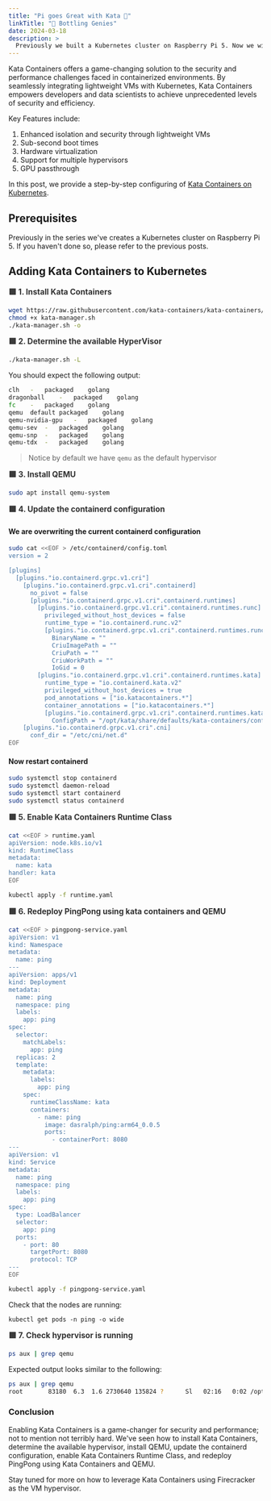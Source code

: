 ```yaml
---
title: "Pi goes Great with Kata 🫙"
linkTitle: "🧞 Bottling Genies"
date: 2024-03-18
description: >
  Previously we built a Kubernetes cluster on Raspberry Pi 5. Now we will unlock security and efficiency with Kata Containers on Kubernetes. Let's get started!
---
```


<style>
  aside {
    width: 40%;
    padding-left: 0.5rem;
    margin-left: 0.5rem;
    float: right;
    box-shadow: inset 5px 0 5px -5px #29627e;
    font-style: italic;
    color: #29627e;
  }

  aside > p {
    margin: 0.5rem;
  }

  summary {
    font-weight: bold;
    font-size: 1.1em;
  }

  details > summary {
    list-style-type: '✅ ';
    color: #666666;
  }

  details[open] > summary {
    list-style-type: '🟩 ';
    color: #333333;
  }
  
  table {
    margin-left: 30px;
  }

</style>

Kata Containers offers a game-changing solution to the security and performance challenges faced in containerized environments. By seamlessly integrating lightweight VMs with Kubernetes, Kata Containers empowers developers and data scientists to achieve unprecedented levels of security and efficiency.

Key Features include:
1. Enhanced isolation and security through lightweight VMs
2. Sub-second boot times
3. Hardware virtualization
4. Support for multiple hypervisors
5. GPU passthrough

In this post, we provide a step-by-step configuring of [Kata Containers on Kubernetes](https://katacontainers.io/docs/getting-started/kubernetes/).

## Prerequisites

Previously in the series we've creates a Kubernetes cluster on Raspberry Pi 5. If you haven't done so, please refer to the previous posts.

## Adding Kata Containers to Kubernetes

<details open>
  <summary>1. Install Kata Containers</summary>

  ```bash
  wget https://raw.githubusercontent.com/kata-containers/kata-containers/main/utils/kata-manager.sh
  chmod +x kata-manager.sh
  ./kata-manager.sh -o
  ```
</details>

<details open>
  <summary>2. Determine the available HyperVisor</summary>

  ```bash
  ./kata-manager.sh -L
  ```

  You should expect the following output:
  ```bash
  clh	-	packaged	golang
  dragonball	-	packaged	golang
  fc	-	packaged	golang
  qemu	default	packaged	golang
  qemu-nvidia-gpu	-	packaged	golang
  qemu-sev	-	packaged	golang
  qemu-snp	-	packaged	golang
  qemu-tdx	-	packaged	golang
  ```
  > Notice by default we have `qemu` as the default hypervisor
</details>

<details open>
  <summary>3. Install QEMU</summary>

  ```bash
  sudo apt install qemu-system
  ```
</details>

<details open>
  <summary>4. Update the containerd configuration</summary>

  #### We are **overwriting** the current containerd configuration

  ```bash
  sudo cat <<EOF > /etc/containerd/config.toml
  version = 2

  [plugins]
    [plugins."io.containerd.grpc.v1.cri"]
      [plugins."io.containerd.grpc.v1.cri".containerd]
        no_pivot = false
        [plugins."io.containerd.grpc.v1.cri".containerd.runtimes]
          [plugins."io.containerd.grpc.v1.cri".containerd.runtimes.runc]
            privileged_without_host_devices = false
            runtime_type = "io.containerd.runc.v2"
            [plugins."io.containerd.grpc.v1.cri".containerd.runtimes.runc.options]
              BinaryName = ""
              CriuImagePath = ""
              CriuPath = ""
              CriuWorkPath = ""
              IoGid = 0
          [plugins."io.containerd.grpc.v1.cri".containerd.runtimes.kata]
            runtime_type = "io.containerd.kata.v2"
            privileged_without_host_devices = true
            pod_annotations = ["io.katacontainers.*"]
            container_annotations = ["io.katacontainers.*"]
            [plugins."io.containerd.grpc.v1.cri".containerd.runtimes.kata.options]
              ConfigPath = "/opt/kata/share/defaults/kata-containers/configuration.toml"
      [plugins."io.containerd.grpc.v1.cri".cni]
        conf_dir = "/etc/cni/net.d"
  EOF
  ```

  #### Now restart containerd

  ```bash
  sudo systemctl stop containerd
  sudo systemctl daemon-reload
  sudo systemctl start containerd
  sudo systemctl status containerd
  ```

</details>

<details open>
  <summary>5. Enable Kata Containers Runtime Class</summary>

  ```bash
  cat <<EOF > runtime.yaml
  apiVersion: node.k8s.io/v1
  kind: RuntimeClass
  metadata:
    name: kata
  handler: kata
  EOF

  kubectl apply -f runtime.yaml
  ```
</details>

<details open>
  <summary>6. Redeploy PingPong using kata containers and QEMU</summary>

  ```bash
  cat <<EOF > pingpong-service.yaml
  apiVersion: v1
  kind: Namespace
  metadata:
    name: ping
  ---
  apiVersion: apps/v1
  kind: Deployment
  metadata:
    name: ping
    namespace: ping
    labels:
      app: ping
  spec:
    selector:
      matchLabels:
        app: ping
    replicas: 2
    template:
      metadata:
        labels:
          app: ping
      spec:
        runtimeClassName: kata
        containers:
          - name: ping
            image: dasralph/ping:arm64_0.0.5
            ports:
              - containerPort: 8080
  ---
  apiVersion: v1
  kind: Service
  metadata:
    name: ping
    namespace: ping
    labels:
      app: ping
  spec:
    type: LoadBalancer
    selector:
      app: ping
    ports:
      - port: 80
        targetPort: 8080
        protocol: TCP
  ---
  EOF

  kubectl apply -f pingpong-service.yaml
  ```

  Check that the nodes are running:
  ```
  kubectl get pods -n ping -o wide
  ```
</details>

<details open>
  <summary>7. Check hypervisor is running</summary>

  
  ```bash
  ps aux | grep qemu
  ```

  Expected output looks similar to the following:
  ```bash
  ps aux | grep qemu
  root       83180  6.3  1.6 2730640 135824 ?      Sl   02:16   0:02 /opt/kata/bin/qemu-system-aarch64 -name sandbox-26519d5f8744b3d582b81dd8986b591d055bf3debcd2e498e5947efb4abe60d7 -uuid...
  ```
</details>

### Conclusion
Enabling Kata Containers is a game-changer for security and performance; not to mention not terribly hard. We've seen how to install Kata Containers, determine the available hypervisor, install QEMU, update the containerd configuration, enable Kata Containers Runtime Class, and redeploy PingPong using Kata Containers and QEMU.

Stay tuned for more on how to leverage Kata Containers using Firecracker as the VM hypervisor.

